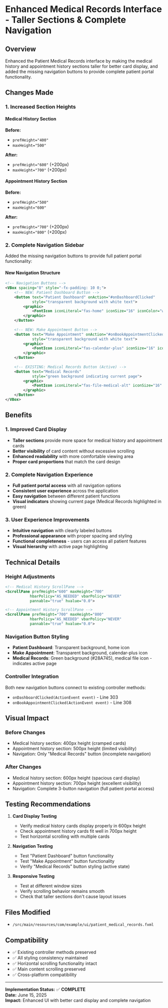 # Enhanced Medical Records Interface - Taller Sections & Complete Navigation

## Overview
Enhanced the Patient Medical Records interface by making the medical history and appointment history sections taller for better card display, and added the missing navigation buttons to provide complete patient portal functionality.

## Changes Made

### 1. Increased Section Heights

#### Medical History Section
**Before:**
- `prefHeight="400"` 
- `maxHeight="500"`

**After:**
- `prefHeight="600"` (+200px)
- `maxHeight="700"` (+200px)

#### Appointment History Section  
**Before:**
- `prefHeight="500"`
- `maxHeight="600"`

**After:**
- `prefHeight="700"` (+200px)
- `maxHeight="800"` (+200px)

### 2. Complete Navigation Sidebar

Added the missing navigation buttons to provide full patient portal functionality:

#### New Navigation Structure
```xml
<!-- Navigation Buttons -->
<VBox spacing="8" style="-fx-padding: 10 0;">
    <!-- NEW: Patient Dashboard Button -->
    <Button text="Patient Dashboard" onAction="#onDashboardClicked"
            style="transparent background with white text">
        <graphic>
            <FontIcon iconLiteral="fas-home" iconSize="16" iconColor="white" />
        </graphic>
    </Button>
    
    <!-- NEW: Make Appointment Button -->
    <Button text="Make Appointment" onAction="#onBookAppointmentClicked"
            style="transparent background with white text">
        <graphic>
            <FontIcon iconLiteral="fas-calendar-plus" iconSize="16" iconColor="white" />
        </graphic>
    </Button>
    
    <!-- EXISTING: Medical Records Button (Active) -->
    <Button text="Medical Records" 
            style="green background indicating current page">
        <graphic>
            <FontIcon iconLiteral="fas-file-medical-alt" iconSize="16" iconColor="white" />
        </graphic>
    </Button>
</VBox>
```

## Benefits

### 1. Improved Card Display
- **Taller sections** provide more space for medical history and appointment cards
- **Better visibility** of card content without excessive scrolling
- **Enhanced readability** with more comfortable viewing area
- **Proper card proportions** that match the card design

### 2. Complete Navigation Experience
- **Full patient portal access** with all navigation options
- **Consistent user experience** across the application
- **Easy navigation** between different patient functions
- **Visual indicators** showing current page (Medical Records highlighted in green)

### 3. User Experience Improvements
- **Intuitive navigation** with clearly labeled buttons
- **Professional appearance** with proper spacing and styling
- **Functional completeness** - users can access all patient features
- **Visual hierarchy** with active page highlighting

## Technical Details

### Height Adjustments
```xml
<!-- Medical History ScrollPane -->
<ScrollPane prefHeight="600" maxHeight="700" 
           hbarPolicy="AS_NEEDED" vbarPolicy="NEVER"
           pannable="true" hvalue="0.0">

<!-- Appointment History ScrollPane -->
<ScrollPane prefHeight="700" maxHeight="800" 
           hbarPolicy="AS_NEEDED" vbarPolicy="NEVER"
           pannable="true" hvalue="0.0">
```

### Navigation Button Styling
- **Patient Dashboard**: Transparent background, home icon
- **Make Appointment**: Transparent background, calendar-plus icon
- **Medical Records**: Green background (#28A745), medical file icon - indicates active page

### Controller Integration
Both new navigation buttons connect to existing controller methods:
- `onDashboardClicked(ActionEvent event)` - Line 303
- `onBookAppointmentClicked(ActionEvent event)` - Line 308

## Visual Impact

### Before Changes
- Medical history section: 400px height (cramped cards)
- Appointment history section: 500px height (limited visibility)
- Navigation: Only "Medical Records" button (incomplete navigation)

### After Changes
- Medical history section: 600px height (spacious card display)
- Appointment history section: 700px height (excellent visibility)
- Navigation: Complete 3-button navigation (full patient portal access)

## Testing Recommendations

1. **Card Display Testing**
   - Verify medical history cards display properly in 600px height
   - Check appointment history cards fit well in 700px height
   - Test horizontal scrolling with multiple cards

2. **Navigation Testing**
   - Test "Patient Dashboard" button functionality
   - Test "Make Appointment" button functionality
   - Verify "Medical Records" button styling (active state)

3. **Responsive Testing**
   - Test at different window sizes
   - Verify scrolling behavior remains smooth
   - Check that taller sections don't cause layout issues

## Files Modified
- `/src/main/resources/com/example/ui/patient_medical_records.fxml`

## Compatibility
- ✅ Existing controller methods preserved
- ✅ All styling consistency maintained
- ✅ Horizontal scrolling functionality intact
- ✅ Main content scrolling preserved
- ✅ Cross-platform compatibility

---
**Implementation Status:** ✅ **COMPLETE**  
**Date:** June 15, 2025  
**Impact:** Enhanced UI with better card display and complete navigation
